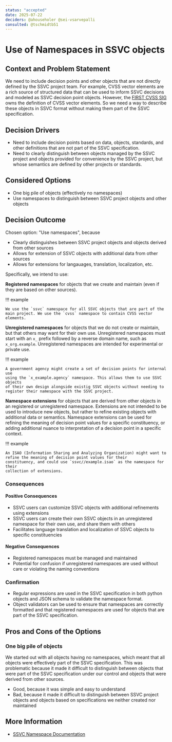 ```yaml
---
status: "accepted"
date: 2025-07-22
deciders: @ahouseholer @sei-vsarvepalli
consulted: @tschmidtb51
---
```

# Use of Namespaces in SSVC objects

## Context and Problem Statement

We need to include decision points and other objects that are not directly
defined by the SSVC project team. For example, CVSS vector elements are a
rich source of structured data that can be used to inform SSVC decisions and
modeled as SSVC decision point objects. However, the
[FIRST CVSS SIG](https://www.first.org/cvss) owns the definition of CVSS vector
elements. So we need a way to describe these objects in SSVC format
without making them part of the SSVC specification.

## Decision Drivers

- Need to include decision points based on data, objects, standards, and other
  definitions that are not part of the SSVC specification.
- Need to clearly distinguish between objects managed by the SSVC project and
  objects provided for convenience by the SSVC project, but whose semantics are
  defined by other projects or standards.

## Considered Options

- One big pile of objects (effectively no namespaces)
- Use namespaces to distinguish between SSVC project objects and other objects

## Decision Outcome

Chosen option: "Use namespaces", because

- Clearly distinguishes between SSVC project objects and objects derived from other sources
- Allows for extension of SSVC objects with additional data from other sources
- Allows for extensions for langauages, translation, localization, etc.

Specifically, we intend to use:

**Registered namespaces** for objects that we create and maintain (even if they are
based on other sources).

!!! example

    We use the `ssvc` namespace for all SSVC objects that are part of the
    main project. We use the `cvss` namespace to contain CVSS vector elements.

**Unregistered namespaces** for objects that we do not create or maintain, but
that others may want for their own use. Unregistered namespaces must start with
an `x_` prefix followed by a reverse domain name, such as `x_org.example`.
Unregistered namespaces are intended for experimental or private use.

!!! example

    A government agency might create a set of decision points for internal use 
    using the `x_example.agency` namespace. This allows them to use SSVC objects
    of their own design alongside existig SSVC objects without needing to
    register their namespace with the SSVC project.

**Namespace extensions** for objects that are derived from other objects in an
registered or unregistered namespace. Extensions are not intended to be used to
introduce new objects, but rather to refine existing objects with additional data
or semantics.
Namespace extensions can be used for refining the meaning of decision point
values for a specific constituency, or adding additional nuance to
interpretation of a decision point in a specific context.

!!! example

    An ISAO (Information Sharing and Analyzing Organization) might want to refine the meaning of decision point values for their
    constituency, and could use `ssvc//example.isao` as the namespace for their
    collection of extensions.

### Consequences

#### Positive Consequences

- SSVC users can customize SSVC objects with additional refinements using extensions
- SSVC users can create their own SSVC objects in an unregistered namespace for
  their own use, and share them with others
- Facilitates language translation and localization of SSVC objects to specific
  constituencies

#### Negative Consequences

- Registered namespaces must be managed and maintained
- Potential for confusion if unregistered namespaces are used without care or
  violating the naming conventions

<!-- This is an optional element. Feel free to remove. -->
### Confirmation

- Regular expressions are used in the SSVC specification in both python objects
  and JSON schema to validate the namespace format.
- Object validators can be used to ensure that namespaces are correctly formatted
  and that registered namespaces are used for objects that are part of the SSVC
  specification.

<!-- This is an optional element. Feel free to remove. -->
## Pros and Cons of the Options

### One big pile of objects

We started out with all objects having no namespaces, which meant that
all objects were effectively part of the SSVC specification. This was problematic
because it made it difficult to distinguish between objects that were part of the
SSVC specification under our control and objects that were derived from other sources.

- Good, because it was simple and easy to understand
- Bad, because it made it difficult to distinguish between SSVC project objects and
  objects based on specifications we neither created nor maintained

<!-- This is an optional element. Feel free to remove. -->
## More Information

- [SSVC Namespace Documentation](../reference/code/namespaces.md)
